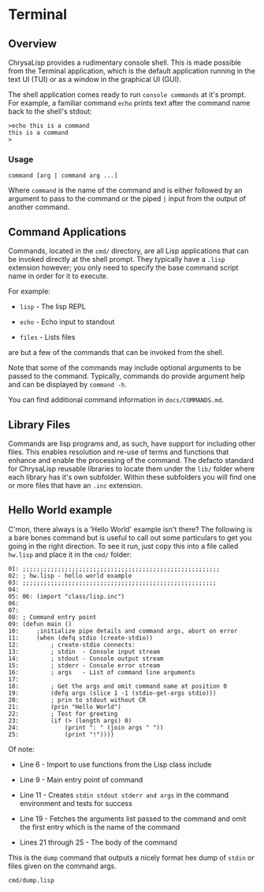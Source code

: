 # Terminal

## Overview

ChrysaLisp provides a rudimentary console shell. This is made possible from the
Terminal application, which is the default application running in the text UI
(TUI) or as a window in the graphical UI (GUI).

The shell application comes ready to run `console commands` at it's prompt. For
example, a familiar command `echo` prints text after the command name back to
the shell's stdout:

```
>echo this is a command
this is a command
>
```

### Usage

```
command [arg | command arg ...]
```

Where `command` is the name of the command and is either followed by an
argument to pass to the command or the piped `|` input from the output of
another command.

## Command Applications

Commands, located in the `cmd/` directory, are all Lisp applications that can
be invoked directly at the shell prompt. They typically have a `.lisp`
extension however; you only need to specify the base command script name in
order for it to execute.

For example:

* `lisp` - The lisp REPL

* `echo` - Echo input to standout

* `files` - Lists files

are but a few of the commands that can be invoked from the shell.

Note that some of the commands may include optional arguments to be passed to
the command. Typically, commands do provide argument help and can be displayed
by `command -h`.

You can find additional command information in `docs/COMMANDS.md`.

## Library Files

Commands are lisp programs and, as such, have support for including other
files. This enables resolution and re-use of terms and functions that enhance
and enable the processing of the command. The defacto standard for ChrysaLisp
reusable libraries to locate them under the `lib/` folder where each library
has it's own subfolder. Within these subfolders you will find one or more files
that have an `.inc` extension.

## Hello World example

C'mon, there always is a 'Hello World' example isn't there? The following is a
bare bones command but is useful to call out some particulars to get you going
in the right direction. To see it run, just copy this into a file called
`hw.lisp` and place it in the `cmd/` folder:

```code
01:	;;;;;;;;;;;;;;;;;;;;;;;;;;;;;;;;;;;;;;;;;;;;;;;;;;;;;;;;
02:	; hw.lisp - hello world example
03:	;;;;;;;;;;;;;;;;;;;;;;;;;;;;;;;;;;;;;;;;;;;;;;;;;;;;;;;
04:
05:	06:	(import "class/lisp.inc")
06:
07:
08:	; Command entry point
09:	(defun main ()
10: 	;initialize pipe details and command args, abort on error
11:		(when (defq stdio (create-stdio))
12:			; create-stdio connects:
13:			; stdin  - Console input stream
14:			; stdout - Console output stream
15:			; stderr - Console error stream
16:			; args   - List of command line arguments
17:
18:			; Get the args and omit command name at position 0
19:			(defq args (slice 1 -1 (stdio-get-args stdio)))
20:			; prin to stdout without CR
21:			(prin "Hello World")
22:			; Test for greeting
23:			(if (> (length args) 0)
24:				(print ": " (join args " "))
25:				(print "!"))))
```

Of note:

* Line  6 - Import to use functions from the Lisp class include

* Line  9 - Main entry point of command

* Line 11 - Creates `stdin stdout stderr and args` in the command environment and tests for success

* Line 19 - Fetches the arguments list passed to the command and omit the first entry which is the name of the command

* Lines 21 through 25 - The body of the command

This is the `dump` command that outputs a nicely format hex dump of `stdin` or
files given on the command args.

```file
cmd/dump.lisp
```
